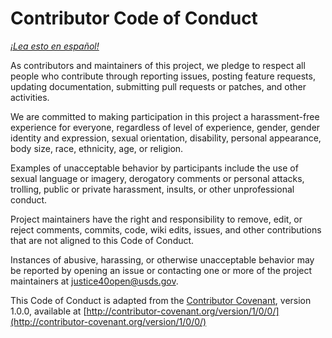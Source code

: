 # Contributor Code of Conduct

*[¡Lea esto en español!](CODE_OF_CONDUCT-es.md)*

As contributors and maintainers of this project, we pledge to respect all people who contribute through reporting issues, posting feature requests, updating documentation, submitting pull requests or patches, and other activities.

We are committed to making participation in this project a harassment-free experience for everyone, regardless of level of experience, gender, gender identity and expression, sexual orientation, disability, personal appearance, body size, race, ethnicity, age, or religion.

Examples of unacceptable behavior by participants include the use of sexual language or imagery, derogatory comments or personal attacks, trolling, public or private harassment, insults, or other unprofessional conduct.

Project maintainers have the right and responsibility to remove, edit, or reject comments, commits, code, wiki edits, issues, and other contributions that are not aligned to this Code of Conduct.

Instances of abusive, harassing, or otherwise unacceptable behavior may be reported by opening an issue or contacting one or more of the project maintainers at justice40open@usds.gov.

This Code of Conduct is adapted from the [Contributor Covenant](http://contributor-covenant.org/), version 1.0.0, available at [http://contributor-covenant.org/version/1/0/0/](http://contributor-covenant.org/version/1/0/0/)
